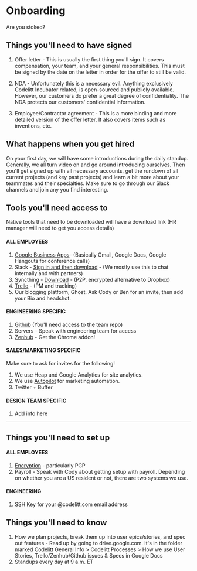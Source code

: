 Onboarding
========

Are you stoked?

## Things you'll need to have signed


1. Offer letter - This is usually the first thing you'll sign. It covers compensation, your team, and your general responsibilities. This must be signed by the date on the letter in order for the offer to still be valid. 

2. NDA - Unfortunately this is a necessary evil. Anything exclusively Codelitt Incubator related, is open-sourced and publicly available. However, our customers do prefer a great degree of confidentiality. The NDA protects our customers' confidential information. 

3. Employee/Contractor agreement - This is a more binding and more detailed version of the offer letter. It also covers items such as inventions, etc.

## What happens when you get hired
On your first day, we will have some introductions during the daily standup. Generally, we all turn video on and go around introducing ourselves. Then you'll get signed up with all necessary accounts, get the rundown of all current projects (and key past projects) and learn a bit more about your teammates and their specialties. Make sure to go through our Slack channels and join any you find interesting.  

## Tools you'll need access to

Native tools that need to be downloaded will have a download link
(HR manager will need to get you access details)

#### ALL EMPLOYEES

1. [Google Business Apps](google.com/a/codelitt.com)- (Basically Gmail, Google Docs, Google Hangouts for conference calls)
2. Slack - [Sign in and then download](https://slack.com/) - (We mostly use this to chat internally and with partners)
3. Syncthing - [Download](https://syncthing.net/) - (P2P, encrypted alternative to Dropbox)
4. [Trello](https://trello.com/) - (PM and tracking)
5. Our blogging platform, Ghost. Ask Cody or Ben for an invite, then add your Bio and headshot.

#### ENGINEERING SPECIFIC

1. [Github](http://github.com/codelittinc) (You'll need access to the team repo)
2. Servers - Speak with engineering team for access
3. [Zenhub](https://www.zenhub.com/) - Get the Chrome addon! 

#### SALES/MARKETING SPECIFIC

Make sure to ask for invites for the following!

1. We use Heap and Google Analytics for site analytics.
2. We use [Autopilot](autopilothq.com) for marketing automation.
3. Twitter + Buffer


#### DESIGN TEAM SPECIFIC

1. Add info here

-------

## Things you'll need to set up

#### ALL EMPLOYEES

1. [Encryption](/best_practices/encryption.md) - particularly PGP 
2. Payroll - Speak with Cody about getting setup with payroll. Depending on whether you are a US resident or not, there are two systems we use. 


#### ENGINEERING

1. SSH Key for your @codelitt.com email address



## Things you'll need to know

1. How we plan projects, break them up into user epics/stories, and spec out features - Read up by going to drive.google.com. It's in the folder marked Codelitt General Info > Codelitt Processes > How we use User Stories, Trello/Zenhub/Github issues & Specs in Google Docs
2. Standups every day at 9 a.m. ET
